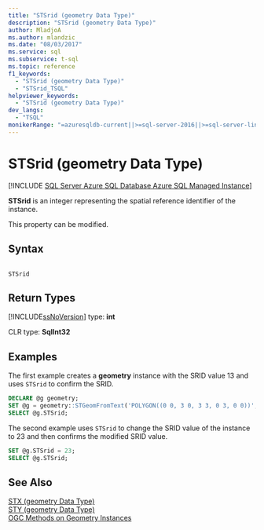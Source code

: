 ```yaml
---
title: "STSrid (geometry Data Type)"
description: "STSrid (geometry Data Type)"
author: MladjoA
ms.author: mlandzic
ms.date: "08/03/2017"
ms.service: sql
ms.subservice: t-sql
ms.topic: reference
f1_keywords:
  - "STSrid (geometry Data Type)"
  - "STSrid_TSQL"
helpviewer_keywords:
  - "STSrid (geometry Data Type)"
dev_langs:
  - "TSQL"
monikerRange: "=azuresqldb-current||>=sql-server-2016||>=sql-server-linux-2017||=azuresqldb-mi-current"
---
```

# STSrid (geometry Data Type)
[!INCLUDE [SQL Server Azure SQL Database Azure SQL Managed Instance](../../includes/applies-to-version/sql-asdb-asdbmi.md)]

  **STSrid** is an integer representing the spatial reference identifier of the instance.  
  
This property can be modified.
  
## Syntax  
  
```  
  
STSrid  
```  
  
## Return Types
 [!INCLUDE[ssNoVersion](../../includes/ssnoversion-md.md)] type: **int**  
  
 CLR type: **SqlInt32**  
  
## Examples  
 The first example creates a **geometry** instance with the SRID value 13 and uses `STSrid` to confirm the SRID.  
  
```sql
DECLARE @g geometry;  
SET @g = geometry::STGeomFromText('POLYGON((0 0, 3 0, 3 3, 0 3, 0 0))', 13);  
SELECT @g.STSrid;  
```  
  
 The second example uses `STSrid` to change the SRID value of the instance to 23 and then confirms the modified SRID value.  
  
```sql
SET @g.STSrid = 23;  
SELECT @g.STSrid;  
```  
  
## See Also  
 [STX &#40;geometry Data Type&#41;](../../t-sql/spatial-geometry/stx-geometry-data-type.md)   
 [STY &#40;geometry Data Type&#41;](../../t-sql/spatial-geometry/sty-geometry-data-type.md)   
 [OGC Methods on Geometry Instances](../../t-sql/spatial-geometry/ogc-methods-on-geometry-instances.md)  
  
  

